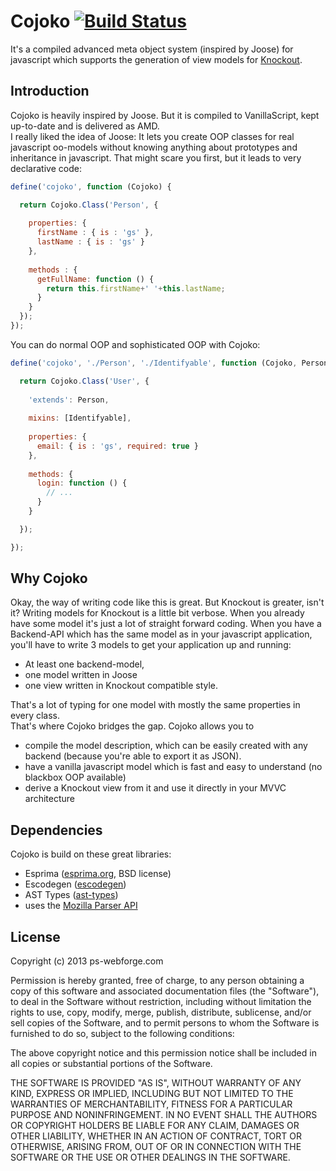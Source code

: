 # Cojoko [![Build Status](https://travis-ci.org/pscheit/cojoko.png?branch=master)](https://travis-ci.org/pscheit/cojoko)

It's a compiled advanced meta object system (inspired by Joose) for javascript which supports the generation of view models for [Knockout](http://knockoutjs.com).

## Introduction

Cojoko is heavily inspired by Joose. But it is compiled to VanillaScript, kept up-to-date and is delivered as AMD.  
I really liked the idea of Joose: It lets you create OOP classes for real javascript oo-models without knowing anything about prototypes and inheritance in javascript. That might scare you first, but it leads to very declarative code:

```javascript
define('cojoko', function (Cojoko) {

  return Cojoko.Class('Person', {
    
    properties: {
      firstName : { is : 'gs' },
      lastName : { is : 'gs' }
    },
    
    methods : {
      getFullName: function () {
        return this.firstName+' '+this.lastName;
      }
    }
  });
});
```

You can do normal OOP and sophisticated OOP with Cojoko:

```javascript
define('cojoko', './Person', './Identifyable', function (Cojoko, Person, Identifyable) {

  return Cojoko.Class('User', {
    
    'extends': Person,
    
    mixins: [Identifyable],
    
    properties: {
      email: { is : 'gs', required: true }
    },
    
    methods: {
      login: function () {
        // ...
      }
    }

  });

});
```

## Why Cojoko

Okay, the way of writing code like this is great. But Knockout is greater, isn't it? Writing models for Knockout is a little bit verbose. When you already have some model it's just a lot of straight forward coding. When you have a Backend-API which has the same model as in your javascript application, you'll have to write 3 models to get your application up and running: 

  * At least one backend-model, 
  * one model written in Joose
  * one view written in Knockout compatible style. 

That's a lot of typing for one model with mostly the same properties in every class.  
That's where Cojoko bridges the gap. Cojoko allows you to 

  * compile the model description, which can be easily created with any backend (because you're able to export it as JSON). 
  * have a vanilla javascript model which is fast and easy to understand (no blackbox OOP available)
  * derive a Knockout view from it and use it directly in your MVVC architecture

## Dependencies

Cojoko is build on these great libraries:

  * Esprima ([esprima.org](http://esprima.org), BSD license)
  * Escodegen ([escodegen](http://github.com/Constellation/escodegen))
  * AST Types ([ast-types](https://github.com/benjamn/ast-types))
  * uses the [Mozilla Parser API](https://developer.mozilla.org/en-US/docs/SpiderMonkey/Parser_API)

## License

Copyright (c) 2013 ps-webforge.com

Permission is hereby granted, free of charge, to any person obtaining a copy
of this software and associated documentation files (the "Software"), to deal
in the Software without restriction, including without limitation the rights
to use, copy, modify, merge, publish, distribute, sublicense, and/or sell
copies of the Software, and to permit persons to whom the Software is
furnished to do so, subject to the following conditions:

The above copyright notice and this permission notice shall be included in
all copies or substantial portions of the Software.

THE SOFTWARE IS PROVIDED "AS IS", WITHOUT WARRANTY OF ANY KIND, EXPRESS OR
IMPLIED, INCLUDING BUT NOT LIMITED TO THE WARRANTIES OF MERCHANTABILITY,
FITNESS FOR A PARTICULAR PURPOSE AND NONINFRINGEMENT. IN NO EVENT SHALL THE
AUTHORS OR COPYRIGHT HOLDERS BE LIABLE FOR ANY CLAIM, DAMAGES OR OTHER
LIABILITY, WHETHER IN AN ACTION OF CONTRACT, TORT OR OTHERWISE, ARISING FROM,
OUT OF OR IN CONNECTION WITH THE SOFTWARE OR THE USE OR OTHER DEALINGS IN
THE SOFTWARE.
